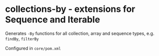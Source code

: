 # collections-by - extensions for Sequence and Iterable 

Generates `-By` functions for all collection, array and sequence types, e.g.
`findBy`, `filterBy`

Configured in `core/pom.xml`